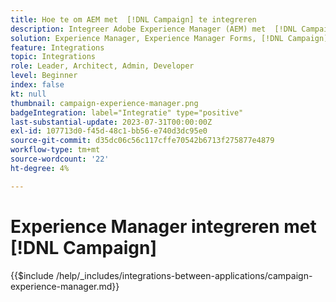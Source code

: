 ```yaml
---
title: Hoe te om AEM met  [!DNL Campaign] te integreren
description: Integreer Adobe Experience Manager (AEM) met  [!DNL Campaign]  om e-mailcampagnes tot stand te brengen en te beheren.
solution: Experience Manager, Experience Manager Forms, [!DNL Campaign], [!DNL Campaign] v8, [!DNL Campaign] Standard, [!DNL Campaign] Classic v7
feature: Integrations
topic: Integrations
role: Leader, Architect, Admin, Developer
level: Beginner
index: false
kt: null
thumbnail: campaign-experience-manager.png
badgeIntegration: label="Integratie" type="positive"
last-substantial-update: 2023-07-31T00:00:00Z
exl-id: 107713d0-f45d-48c1-bb56-e740d3dc95e0
source-git-commit: d35dc06c56c117cffe70542b6713f275877e4879
workflow-type: tm+mt
source-wordcount: '22'
ht-degree: 4%

---
```


# Experience Manager integreren met [!DNL Campaign]

{{$include /help/_includes/integrations-between-applications/campaign-experience-manager.md}}
